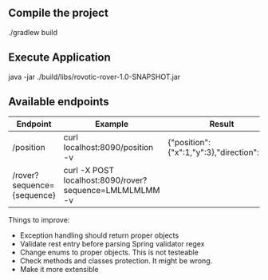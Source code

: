 ## Compile the project
 ./gradlew build

## Execute Application
  java -jar ./build/libs/rovotic-rover-1.0-SNAPSHOT.jar

## Available endpoints

| Endpoint | Example | Result |
| -------- | ------  | ------ |
| /position | curl localhost:8090/position -v | {"position":{"x":1,"y":3},"direction":"N"}
| /rover?sequence={sequence} | curl -X POST localhost:8090/rover?sequence=LMLMLMLMM -v |


Things to improve:
  * Exception handling should return proper objects
  * Validate rest entry before parsing Spring validator regex
  * Change enums to proper objects. This is not testeable
  * Check methods and classes protection. It might be wrong.
  * Make it more extensible
